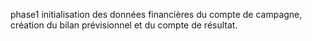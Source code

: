 phase1 initialisation des données financières du compte de campagne, création du bilan prévisionnel et du compte de résultat.